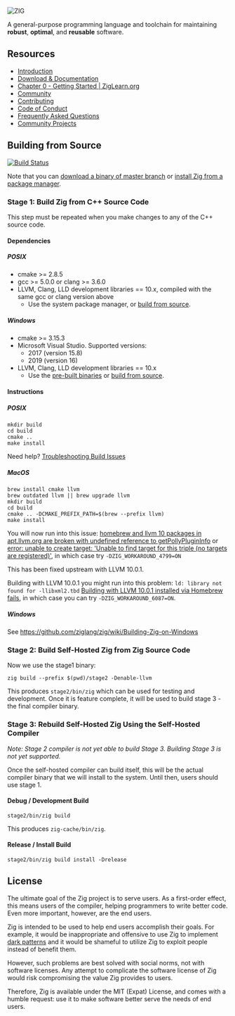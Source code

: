 ![ZIG](https://ziglang.org/zig-logo.svg)

A general-purpose programming language and toolchain for maintaining
**robust**, **optimal**, and **reusable** software.

## Resources

 * [Introduction](https://ziglang.org/#Introduction)
 * [Download & Documentation](https://ziglang.org/download)
 * [Chapter 0 - Getting Started | ZigLearn.org](https://ziglearn.org/)
 * [Community](https://github.com/ziglang/zig/wiki/Community)
 * [Contributing](https://github.com/ziglang/zig/blob/master/CONTRIBUTING.md)
 * [Code of Conduct](https://github.com/ziglang/zig/blob/master/CODE_OF_CONDUCT.md)
 * [Frequently Asked Questions](https://github.com/ziglang/zig/wiki/FAQ)
 * [Community Projects](https://github.com/ziglang/zig/wiki/Community-Projects)

## Building from Source

[![Build Status](https://dev.azure.com/ziglang/zig/_apis/build/status/ziglang.zig?branchName=master)](https://dev.azure.com/ziglang/zig/_build/latest?definitionId=1&branchName=master)

Note that you can
[download a binary of master branch](https://ziglang.org/download/#release-master) or 
[install Zig from a package manager](https://github.com/ziglang/zig/wiki/Install-Zig-from-a-Package-Manager).

### Stage 1: Build Zig from C++ Source Code

This step must be repeated when you make changes to any of the C++ source code.

#### Dependencies

##### POSIX

 * cmake >= 2.8.5
 * gcc >= 5.0.0 or clang >= 3.6.0
 * LLVM, Clang, LLD development libraries == 10.x, compiled with the same gcc or clang version above
   - Use the system package manager, or [build from source](https://github.com/ziglang/zig/wiki/How-to-build-LLVM,-libclang,-and-liblld-from-source#posix).

##### Windows

 * cmake >= 3.15.3
 * Microsoft Visual Studio. Supported versions:
   - 2017 (version 15.8)
   - 2019 (version 16)
 * LLVM, Clang, LLD development libraries == 10.x
   - Use the [pre-built binaries](https://github.com/ziglang/zig/wiki/Building-Zig-on-Windows) or [build from source](https://github.com/ziglang/zig/wiki/How-to-build-LLVM,-libclang,-and-liblld-from-source#windows).

#### Instructions

##### POSIX

```
mkdir build
cd build
cmake ..
make install
```

Need help? [Troubleshooting Build Issues](https://github.com/ziglang/zig/wiki/Troubleshooting-Build-Issues)

##### MacOS

```
brew install cmake llvm
brew outdated llvm || brew upgrade llvm
mkdir build
cd build
cmake .. -DCMAKE_PREFIX_PATH=$(brew --prefix llvm)
make install
```

You will now run into this issue:
[homebrew and llvm 10 packages in apt.llvm.org are broken with undefined reference to getPollyPluginInfo](https://github.com/ziglang/zig/issues/4799)
or
[error: unable to create target: 'Unable to find target for this triple (no targets are registered)'](https://github.com/ziglang/zig/issues/5055),
in which case try `-DZIG_WORKAROUND_4799=ON`

This has been fixed upstream with LLVM 10.0.1.

Building with LLVM 10.0.1 you might run into this problem:
`ld: library not found for -llibxml2.tbd`
[Building with LLVM 10.0.1 installed via Homebrew fails](https://github.com/ziglang/zig/issues/6087),
in which case you can try `-DZIG_WORKAROUND_6087=ON`.

##### Windows

See https://github.com/ziglang/zig/wiki/Building-Zig-on-Windows

### Stage 2: Build Self-Hosted Zig from Zig Source Code

Now we use the stage1 binary:

```
zig build --prefix $(pwd)/stage2 -Denable-llvm
```

This produces `stage2/bin/zig` which can be used for testing and development.
Once it is feature complete, it will be used to build stage 3 - the final compiler
binary.

### Stage 3: Rebuild Self-Hosted Zig Using the Self-Hosted Compiler

*Note: Stage 2 compiler is not yet able to build Stage 3. Building Stage 3 is
not yet supported.*

Once the self-hosted compiler can build itself, this will be the actual
compiler binary that we will install to the system. Until then, users should
use stage 1.

#### Debug / Development Build

```
stage2/bin/zig build
```

This produces `zig-cache/bin/zig`.

#### Release / Install Build

```
stage2/bin/zig build install -Drelease
```

## License

The ultimate goal of the Zig project is to serve users. As a first-order
effect, this means users of the compiler, helping programmers to write better
code. Even more important, however, are the end users.

Zig is intended to be used to help end users accomplish their goals. For
example, it would be inappropriate and offensive to use Zig to implement
[dark patterns](https://en.wikipedia.org/wiki/Dark_pattern) and it would be
shameful to utilize Zig to exploit people instead of benefit them.

However, such problems are best solved with social norms, not with software
licenses. Any attempt to complicate the software license of Zig would risk
compromising the value Zig provides to users.

Therefore, Zig is available under the MIT (Expat) License, and comes with a
humble request: use it to make software better serve the needs of end users.
